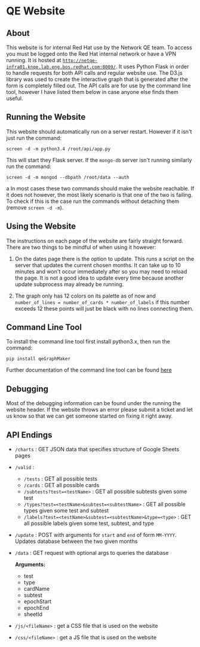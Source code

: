 # QE Website
## About
This website is for internal Red Hat use by the Network QE team.  To access you must be logged onto the Red Hat internal network or have a VPN running. It is hosted at [`http://netqe-infra01.knqe.lab.eng.bos.redhat.com:8009/`](http://netqe-infra01.knqe.lab.eng.bos.redhat.com:8009/). It uses Python Flask in order to handle requests for both API calls and regular website use.  The D3.js library was used to create the interactive graph that is generated after the form is completely filled out. The API calls are for use by the command line tool, however I have listed them below in case anyone else finds them useful.
## Running the Website
This website should automatically run on a server restart. However if it isn't just run the command:
```
screen -d -m python3.4 /root/api/app.py
```
This will start they Flask server. If the `mongo-db` server isn't running similarly run the command:

```
screen -d -m mongod --dbpath /root/data --auth
```
a
In most cases these two commands should make the website reachable. If it does not however, the most likely scenario is that one of the two is failing. To check if this is the case run the commands without detaching them (remove `screen -d -m`).

## Using the Website
The instructions on each page of the website are fairly straight forward.  There are two things to be mindful of when using it however:

1. On the dates page there is the option to update. This runs a script on the server that updates the current chosen months. It can take up to 10 minutes and won't occur immediately after so you may need to reload the page.  It is not a good idea to update every time because another update subprocess may already be running.

1. The graph only has 12 colors on its palette as of now and `number_of_lines = number_of_cards * number_of_labels` if this number exceeds 12 these points will just be black with no lines connecting them.

## Command Line Tool
To install the command line tool first install python3.x, then run the command:
```
pip install qeGraphMaker
```
Further documentation of the command line tool can be found [here]()

## Debugging
Most of the debugging information can be found under the running the website header.  If the website throws an error please submit a ticket and let us know so that we can get someone started on fixing it right away.

## API Endings
* `/charts` : GET JSON data that specifies structure of Google Sheets pages

* `/valid` :
    * `/tests` : GET all possible tests
    * `/cards` : GET all possible cards
    * `/subtests?test=<testName>` : GET all possible subtests given some test
    * `/types?test=<testName>&subtest=<subtestName>` : GET all possible types given some test and subtest
    * `/labels?test=<testName>&subtest=<subtestName>&type=<type>` : GET all possible labels given some test, subtest, and type


* `/update` : POST with arguments for `start` and `end` of form `MM-YYYY`.  Updates database between the two given months

* `/data` : GET request with optional args to queries the database

  **Arguments:**
    * test
    * type
    * cardName
    * subtest
    * epochStart
    * epochEnd
    * sheetId


* `/js/<fileName>` : get a CSS file that is used on the website
* `/css/<fileName>` : get a JS file that is used on the website
